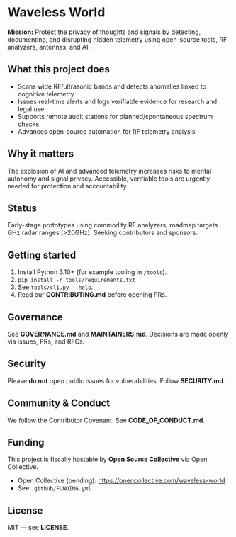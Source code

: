 # Waveless World

**Mission:** Protect the privacy of thoughts and signals by detecting, documenting, and disrupting hidden telemetry using open-source tools, RF analyzers, antennas, and AI.

## What this project does
- Scans wide RF/ultrasonic bands and detects anomalies linked to cognitive telemetry
- Issues real-time alerts and logs verifiable evidence for research and legal use
- Supports remote audit stations for planned/spontaneous spectrum checks
- Advances open-source automation for RF telemetry analysis

## Why it matters
The explosion of AI and advanced telemetry increases risks to mental autonomy and signal privacy. Accessible, verifiable tools are urgently needed for protection and accountability.

## Status
Early-stage prototypes using commodity RF analyzers; roadmap targets GHz radar ranges (>20GHz). Seeking contributors and sponsors.

## Getting started
1. Install Python 3.10+ (for example tooling in `/tools`).
2. `pip install -r tools/requirements.txt`
3. See `tools/cli.py --help`.
4. Read our **CONTRIBUTING.md** before opening PRs.

## Governance
See **GOVERNANCE.md** and **MAINTAINERS.md**. Decisions are made openly via issues, PRs, and RFCs.

## Security
Please **do not** open public issues for vulnerabilities. Follow **SECURITY.md**.

## Community & Conduct
We follow the Contributor Covenant. See **CODE_OF_CONDUCT.md**.

## Funding
This project is fiscally hostable by **Open Source Collective** via Open Collective.
- Open Collective (pending): https://opencollective.com/waveless-world
- See `.github/FUNDING.yml`

## License
MIT — see **LICENSE**.
